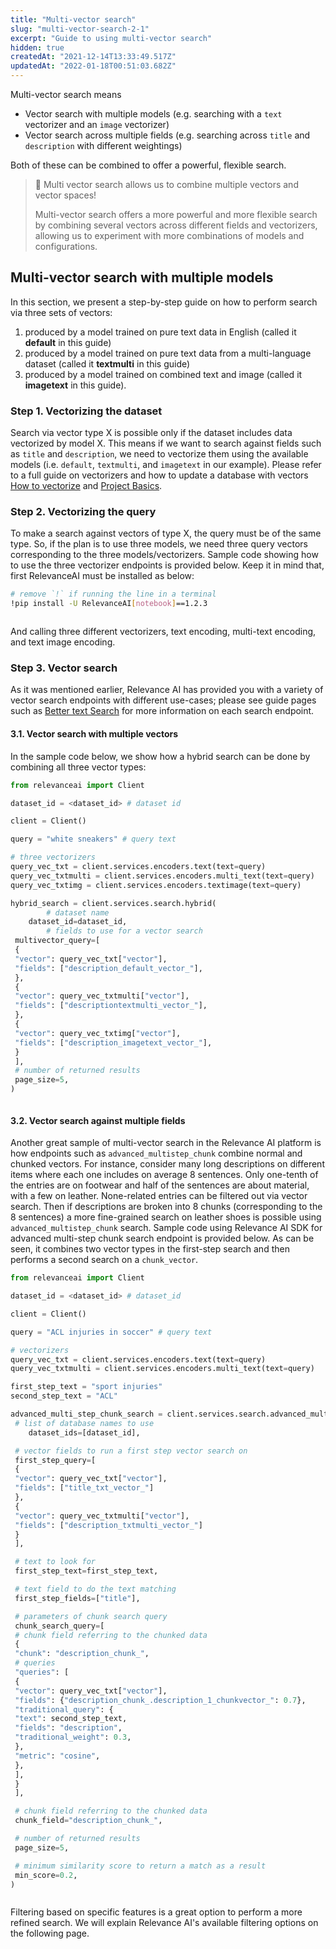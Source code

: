 ```yaml
---
title: "Multi-vector search"
slug: "multi-vector-search-2-1"
excerpt: "Guide to using multi-vector search"
hidden: true
createdAt: "2021-12-14T13:33:49.517Z"
updatedAt: "2022-01-18T00:51:03.682Z"
---
```

Multi-vector search means
- Vector search with multiple models (e.g. searching with a `text` vectorizer and an `image` vectorizer)
- Vector search across multiple fields (e.g. searching across `title` and `description` with different weightings)

Both of these can be combined to offer a powerful, flexible search.

> 📘 Multi vector search allows us to combine multiple vectors and vector spaces!
>
> Multi-vector search offers a more powerful and more flexible search by combining several vectors across different fields and vectorizers, allowing us to experiment with more combinations of models and configurations.
>
## Multi-vector search with multiple models
In this section, we present a step-by-step guide on how to perform search via three sets of vectors:
1. produced by a model trained on pure text data in English (called it **default** in this guide)
2. produced by a model trained on pure text data from a multi-language dataset (called it **textmulti** in this guide)
3. produced by a model trained on combined text and image (called it **imagetext** in this guide).

### Step 1. Vectorizing the dataset
Search via vector type X is possible only if the dataset includes data vectorized by model X. This means if we want to search against fields such as `title` and `description`, we need to vectorize them using the available models (i.e. `default`, `textmulti`, and `imagetext` in our example). Please refer to a full guide on vectorizers and how to update a database with vectors [How to vectorize](doc:vectorize-text) and [Project Basics](doc:creating-a-dataset).

### Step 2. Vectorizing the query
To make a search against vectors of type X, the query must be of the same type. So, if the plan is to use three models, we need three query vectors corresponding to the three models/vectorizers. Sample code showing how to use the three vectorizer endpoints is provided below.  Keep it in mind that, first RelevanceAI must be installed as below:


```bash Bash
# remove `!` if running the line in a terminal
!pip install -U RelevanceAI[notebook]==1.2.3
```
```bash
```

And calling three different vectorizers, text encoding, multi-text encoding, and text image encoding.



### Step 3. Vector search
As it was mentioned earlier, Relevance AI has provided you with a variety of vector search endpoints with different use-cases; please see guide pages such as [Better text Search](https://docs.relevance.ai/docs/better-text-search) for more information on each search endpoint.

#### 3.1. Vector search with multiple vectors
In the sample code below, we show how a hybrid search can be done by combining all three vector types:
```python Python
from relevanceai import Client

dataset_id = <dataset_id> # dataset id

client = Client()

query = "white sneakers" # query text

# three vectorizers
query_vec_txt = client.services.encoders.text(text=query)
query_vec_txtmulti = client.services.encoders.multi_text(text=query)
query_vec_txtimg = client.services.encoders.textimage(text=query)

hybrid_search = client.services.search.hybrid(
		# dataset name
 	dataset_id=dataset_id,
		# fields to use for a vector search
 multivector_query=[
 {
 "vector": query_vec_txt["vector"],
 "fields": ["description_default_vector_"],
 },
 {
 "vector": query_vec_txtmulti["vector"],
 "fields": ["descriptiontextmulti_vector_"],
 },
 {
 "vector": query_vec_txtimg["vector"],
 "fields": ["description_imagetext_vector_"],
 }
 ],
 # number of returned results
 page_size=5,
)
```
```python
```


#### 3.2. Vector search against multiple fields
Another great sample of multi-vector search in the Relevance AI platform is how endpoints such as `advanced_multistep_chunk` combine normal and chunked vectors. For instance, consider many long descriptions on different items where each one includes on average 8 sentences. Only one-tenth of the entries are on footwear and half of the sentences are about material, with a few on leather. None-related entries can be filtered out via vector search. Then if descriptions are broken into 8 chunks (corresponding to the 8 sentences) a more fine-grained search on leather shoes is possible using `advanced_multistep_chunk` search. Sample code using Relevance AI SDK for advanced multi-step chunk search endpoint is provided below.  As can be seen, it combines two vector types in the first-step search and then performs a second search on a `chunk_vector`.

```python Python
from relevanceai import Client

dataset_id = <dataset_id> # dataset_id

client = Client()

query = "ACL injuries in soccer" # query text

# vectorizers
query_vec_txt = client.services.encoders.text(text=query)
query_vec_txtmulti = client.services.encoders.multi_text(text=query)

first_step_text = "sport injuries"
second_step_text = "ACL"

advanced_multi_step_chunk_search = client.services.search.advanced_multistep_chunk(
 # list of database names to use
 	dataset_ids=[dataset_id],

 # vector fields to run a first step vector search on
 first_step_query=[
 {
 "vector": query_vec_txt["vector"],
 "fields": ["title_txt_vector_"]
 },
 {
 "vector": query_vec_txtmulti["vector"],
 "fields": ["description_txtmulti_vector_"]
 }
 ],

 # text to look for
 first_step_text=first_step_text,

 # text field to do the text matching
 first_step_fields=["title"],

 # parameters of chunk search query
 chunk_search_query=[
 # chunk field referring to the chunked data
 {
 "chunk": "description_chunk_",
 # queries
 "queries": [
 {
 "vector": query_vec_txt["vector"],
 "fields": {"description_chunk_.description_1_chunkvector_": 0.7},
 "traditional_query": {
 "text": second_step_text,
 "fields": "description",
 "traditional_weight": 0.3,
 },
 "metric": "cosine",
 },
 ],
 }
 ],

 # chunk field referring to the chunked data
 chunk_field="description_chunk_",

 # number of returned results
 page_size=5,

 # minimum similarity score to return a match as a result
 min_score=0.2,
)

```
```python
```
Filtering based on specific features is a great option to perform a more refined search. We will explain Relevance AI's available filtering options on the following page.

